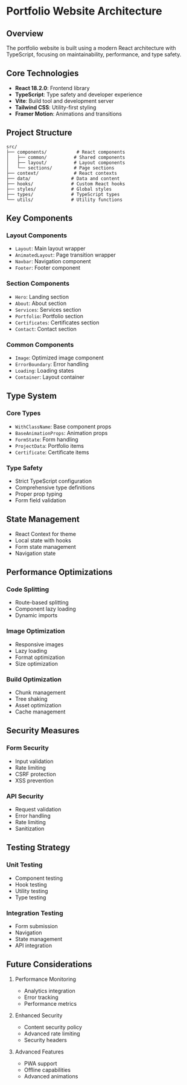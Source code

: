 # Portfolio Website Architecture

## Overview

The portfolio website is built using a modern React architecture with TypeScript, focusing on maintainability, performance, and type safety.

## Core Technologies

- **React 18.2.0**: Frontend library
- **TypeScript**: Type safety and developer experience
- **Vite**: Build tool and development server
- **Tailwind CSS**: Utility-first styling
- **Framer Motion**: Animations and transitions

## Project Structure

```
src/
├── components/           # React components
│   ├── common/          # Shared components
│   ├── layout/          # Layout components
│   └── sections/        # Page sections
├── context/             # React contexts
├── data/               # Data and content
├── hooks/              # Custom React hooks
├── styles/             # Global styles
├── types/              # TypeScript types
└── utils/              # Utility functions
```

## Key Components

### Layout Components
- `Layout`: Main layout wrapper
- `AnimatedLayout`: Page transition wrapper
- `Navbar`: Navigation component
- `Footer`: Footer component

### Section Components
- `Hero`: Landing section
- `About`: About section
- `Services`: Services section
- `Portfolio`: Portfolio section
- `Certificates`: Certificates section
- `Contact`: Contact section

### Common Components
- `Image`: Optimized image component
- `ErrorBoundary`: Error handling
- `Loading`: Loading states
- `Container`: Layout container

## Type System

### Core Types
- `WithClassName`: Base component props
- `BaseAnimationProps`: Animation props
- `FormState`: Form handling
- `ProjectData`: Portfolio items
- `Certificate`: Certificate items

### Type Safety
- Strict TypeScript configuration
- Comprehensive type definitions
- Proper prop typing
- Form field validation

## State Management

- React Context for theme
- Local state with hooks
- Form state management
- Navigation state

## Performance Optimizations

### Code Splitting
- Route-based splitting
- Component lazy loading
- Dynamic imports

### Image Optimization
- Responsive images
- Lazy loading
- Format optimization
- Size optimization

### Build Optimization
- Chunk management
- Tree shaking
- Asset optimization
- Cache management

## Security Measures

### Form Security
- Input validation
- Rate limiting
- CSRF protection
- XSS prevention

### API Security
- Request validation
- Error handling
- Rate limiting
- Sanitization

## Testing Strategy

### Unit Testing
- Component testing
- Hook testing
- Utility testing
- Type testing

### Integration Testing
- Form submission
- Navigation
- State management
- API integration

## Future Considerations

1. Performance Monitoring
   - Analytics integration
   - Error tracking
   - Performance metrics

2. Enhanced Security
   - Content security policy
   - Advanced rate limiting
   - Security headers

3. Advanced Features
   - PWA support
   - Offline capabilities
   - Advanced animations

